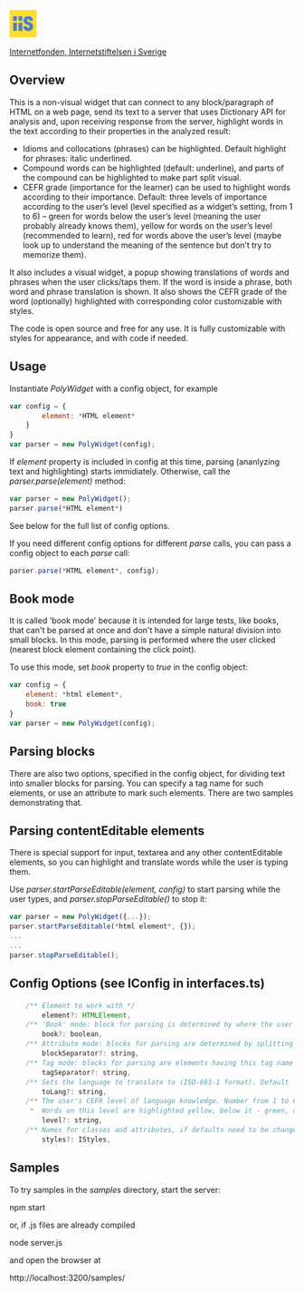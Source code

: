 ﻿[<img src="../iis.png">](https://www.iis.se/)

[Internetfonden, Internetstiftelsen i Sverige](https://www.iis.se/)

## Overview

This is a non-visual widget that can connect to any block/paragraph of HTML on a web page, send its
text to a server that uses Dictionary API for analysis and, upon receiving response from the server,
highlight words in the text according to their properties in the analyzed result:
* Idioms and collocations (phrases) can be highlighted. Default highlight for phrases: italic
underlined.
* Compound words can be highlighted (default: underline), and parts of the compound can be
highlighted to make part split visual.
* CEFR grade (importance for the learner) can be used to highlight words according to their
importance. Default: three levels of importance according to the user’s level (level specified as a
widget’s setting, from 1 to 6) – green for words below the user’s level (meaning the user
probably already knows them), yellow for words on the user’s level (recommended to learn),
red for words above the user’s level (maybe look up to understand the meaning of the sentence
but don’t try to memorize them).

It also includes a visual widget, a popup showing translations of words and phrases when the user clicks/taps
them. If the word is inside a phrase, both word and phrase translation is shown.
It also shows the CEFR grade of the word (optionally) highlighted with corresponding color customizable
with styles.

The code is open source and free for any use. It is fully customizable with styles for appearance,
and with code if needed.

## Usage

Instantiate *PolyWidget* with a config object, for example
```javascript
var config = {
        element: *HTML element*
    }
}
var parser = new PolyWidget(config);
```
If *element* property is included in config at this time, parsing (ananlyzing text and highlighting) starts immidiately.
Otherwise, call the *parser.parse(element)* method:
```javascript
var parser = new PolyWidget();
parser.parse(*HTML element*)
```

See below for the full list of config options.

If you need different config options for different *parse* calls, you can pass a config object to each *parse* call:

```javascript
parser.parse(*HTML element*, config);
```

## Book mode

It is called 'book mode' because it is intended for large tests, like books, that can't be
parsed at once and don't have a simple natural division into small blocks.
In this mode, parsing is performed where the user clicked (nearest block element containing the click point). 

To use this mode, set *book* property to *true* in the config object:
```javascript
var config = {
    element: *html element*,
    book: true
}
var parser = new PolyWidget(config);
```

## Parsing blocks

There are also two options, specified in the config object, for dividing text into smaller blocks for parsing.
You can specify a tag name for such elements, or use an attribute to mark such elements.
There are two samples demonstrating that.

## Parsing contentEditable elements

There is special support for input, textarea and any other contentEditable elements, so you can
highlight and translate words while the user is typing them.

Use *parser.startParseEditable(element, config)* to start parsing while the user types,
and *parser.stopParseEditable()* to stop it:

```javascript
var parser = new PolyWidget({...});
parser.startParseEditable(*html element*, {});
...
...
parser.stopParseEditable();
```

## Config Options (see IConfig in interfaces.ts)
```javascript
    /** Element to work with */
        element?: HTMLElement,
    /** 'Book' mode: block for parsing is determined by where the user clicked */
        book?: boolean,
    /** Attribute mode: blocks for parsing are determined by splitting at the elements having this attribute */
        blockSeparator?: string,
    /** Tag mode: blocks for parsing are elements having this tag name */
        tagSeparator?: string,
    /** Sets the language to translate to (ISO-693-1 format). Default 'en'. */
        toLang?: string,
    /** The user's CEFR level of language knowledge. Number from 1 to 6. Default: 1.
     *  Words on this level are highlighted yellow, below it - green, above it - red */
        level?: string,
    /** Names for classes and attributes, if defaults need to be changed */
        styles?: IStyles,
```

## Samples

To try samples in the *samples* directory, start the server:

npm start 

or, if .js files are already compiled

node server.js

and open the browser at

http://localhost:3200/samples/








